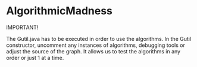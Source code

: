 # AlgorithmicMadness

IMPORTANT!

The Gutil.java has to be executed in order to use the algorithms. In the Gutil constructor, uncomment any instances of algorithms, debugging tools or adjust the source of the graph. It allows us to test the algorithms in any order or just 1 at a time.
